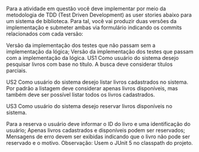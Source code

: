 Para a atividade em questão você deve implementar por meio da metodologia de TDD (Test Driven Development) as user stories abaixo para um sistema de biblioteca. Para tal, você vai produzir duas versões da implementação e submeter ambas via formulário indicando os commits relacionados com cada versão:

Versão da implementação dos testes que não passam sem a implementação da lógica;
Versão da implementação dos testes que passam com a implementação da lógica.
US1
Como usuário do sistema desejo pesquisar livros com base no título. A busca deve considerar títulos parciais.

US2
Como usuário do sistema desejo listar livros cadastrados no sistema. Por padrão a listagem deve considerar apenas livros disponíveis, mas também deve ser possível listar todos os livros cadastrados.

US3
Como usuário do sistema desejo reservar livros disponíveis no sistema.

Para a reserva o usuário deve informar o ID do livro e uma identificação do usuário;
Apenas livros cadastrados e disponíveis podem ser reservados;
Mensagens de erro devem ser exibidas indicando que o livro não pode ser reservado e o motivo.
Observação: Usem o JUnit 5 no classpath do projeto.
